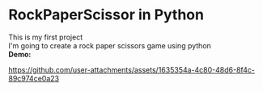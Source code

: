 # RockPaperScissor in Python
This is my first project 
<br>
I'm going to create a rock paper scissors game using python<br>
<b>Demo:</b><br>

https://github.com/user-attachments/assets/1635354a-4c80-48d6-8f4c-89c974ce0a23




